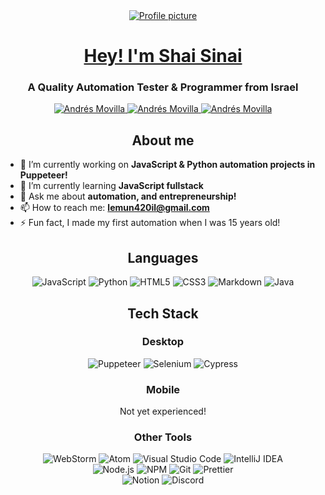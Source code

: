 


<div align="center">

<a href="https://shaisinai.com" target="blank">
<img src="picture.png" alt="Profile picture" />

<h1> Hey! I'm Shai Sinai</h1>

</a>
<h3> A Quality Automation Tester & Programmer from Israel </h3>

<a href="https://github.com/lemun/" target="blank">
<img src="https://img.shields.io/badge/github%20-%23161b22.svg?&style=for-the-badge&logo=github&logoColor=white" alt="Andrés Movilla"/>
</a>

<a href="https://www.linkedin.com/in/shai-sinai-53675a148/" target="blank">
<img src="https://img.shields.io/badge/linkedin%20-%230077B5.svg?&style=for-the-badge&logo=linkedin&logoColor=white" alt="Andrés Movilla"/>
</a>

<a href="https://shaisinai.com" target="blank">
<img src="https://img.shields.io/badge/website%20-%237100d3.svg?&style=for-the-badge&logoColor=white" alt="Andrés Movilla"/>
</a>
</div>

<div align="center">

## About me

</div>

- 🔭 I’m currently working on **JavaScript & Python automation projects in Puppeteer!**
- 🌱 I’m currently learning **JavaScript fullstack**
- 💬 Ask me about **automation, and entrepreneurship!**
- 📫 How to reach me: **lemun420il@gmail.com**
- ⚡ Fun fact, I made my first automation when I was 15 years old!


<div align="center">

## Languages

<img src="https://img.shields.io/badge/javascript%20-%23F7DF1E.svg?&style=for-the-badge&logo=javascript&logoColor=black" alt="JavaScript"/>
<img src="https://img.shields.io/badge/python-3670A0?style=for-the-badge&logo=python&logoColor=ffdd54" alt="Python"/>
<img src="https://img.shields.io/badge/html5%20-%23E34F26.svg?&style=for-the-badge&logo=html5&logoColor=white" alt="HTML5"/>
<img src="https://img.shields.io/badge/css3%20-%231572B6.svg?&style=for-the-badge&logo=css3&logoColor=white" alt="CSS3"/>
<img src="https://img.shields.io/badge/markdown%20-%23000000.svg?&style=for-the-badge&logo=markdown&logoColor=white" alt="Markdown"/>
<img src="https://img.shields.io/badge/java%20-%23007396.svg?&style=for-the-badge&logo=java&logoColor=white" alt="Java"/>

## Tech Stack

### Desktop
<img src="https://img.shields.io/badge/Puppeteer-40B5A4?logo=puppeteer&logoColor=fff&style=for-the-badge" alt="Puppeteer"/>
<img src="https://img.shields.io/badge/Selenium-43B02A?logo=selenium&logoColor=fff&style=for-the-badge" alt="Selenium"/>
<img src="https://img.shields.io/badge/Cypress-69D3A7?logo=cypress&logoColor=fff&style=for-the-badge" alt="Cypress"/>


### Mobile
Not yet experienced!
<!-- add appium image -->

### Other Tools
<img src="https://img.shields.io/badge/webstorm%20-%23000000.svg?&style=for-the-badge&logo=webstorm&logoColor=white" alt="WebStorm"/>
<img src="https://img.shields.io/badge/atom%20-%2366595C.svg?&style=for-the-badge&logo=atom&logoColor=white" alt="Atom"/>
<img src="https://img.shields.io/badge/visual studio code%20-%23007ACC.svg?&style=for-the-badge&logo=visual-studio-code&logoColor=white" alt="Visual Studio Code"/>
<img src="https://img.shields.io/badge/intellij idea%20-%23000000.svg?&style=for-the-badge&logo=intellij-idea&logoColor=white" alt="IntelliJ IDEA"/>

<br />

<img src="https://img.shields.io/badge/node.js%20-%23339933.svg?&style=for-the-badge&logo=node.js&logoColor=white" alt="Node.js"/>
<img src="https://img.shields.io/badge/npm%20-%23CB3837.svg?&style=for-the-badge&logo=npm&logoColor=white" alt="NPM"/>
<img src="https://img.shields.io/badge/git%20-%23F05032.svg?&style=for-the-badge&logo=git&logoColor=white" alt="Git"/>
<img src="https://img.shields.io/badge/prettier%20-%23F7B93E.svg?&style=for-the-badge&logo=prettier&logoColor=black" alt="Prettier"/>

<br />

<img src="https://img.shields.io/badge/notion%20-%23000000.svg?&style=for-the-badge&logo=notion&logoColor=white" alt="Notion"/>
<img src="https://img.shields.io/badge/discord%20-%237289DA.svg?&style=for-the-badge&logo=discord&logoColor=white" alt="Discord"/>

</div>

<br />

<div align="center">

<!---
## GitHub Stats

<img src="https://github-readme-stats.vercel.app/api?username=lemun&theme=radical&count_private=true&show_icons=true&bg_color=90,8454c8,7100d3&text_color=FFF&title_color=FFF&icon_color=FFF" />
</div>
-->
